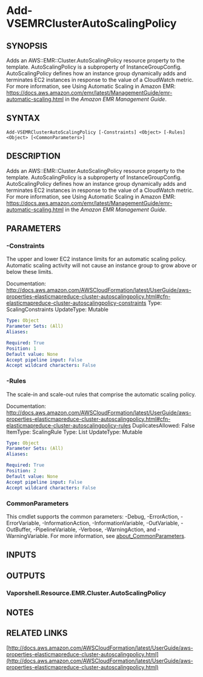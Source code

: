 # Add-VSEMRClusterAutoScalingPolicy

## SYNOPSIS
Adds an AWS::EMR::Cluster.AutoScalingPolicy resource property to the template.
AutoScalingPolicy is a subproperty of InstanceGroupConfig.
AutoScalingPolicy defines how an instance group dynamically adds and terminates EC2 instances in response to the value of a CloudWatch metric.
For more information, see Using Automatic Scaling in Amazon EMR: https://docs.aws.amazon.com/emr/latest/ManagementGuide/emr-automatic-scaling.html in the *Amazon EMR Management Guide*.

## SYNTAX

```
Add-VSEMRClusterAutoScalingPolicy [-Constraints] <Object> [-Rules] <Object> [<CommonParameters>]
```

## DESCRIPTION
Adds an AWS::EMR::Cluster.AutoScalingPolicy resource property to the template.
AutoScalingPolicy is a subproperty of InstanceGroupConfig.
AutoScalingPolicy defines how an instance group dynamically adds and terminates EC2 instances in response to the value of a CloudWatch metric.
For more information, see Using Automatic Scaling in Amazon EMR: https://docs.aws.amazon.com/emr/latest/ManagementGuide/emr-automatic-scaling.html in the *Amazon EMR Management Guide*.

## PARAMETERS

### -Constraints
The upper and lower EC2 instance limits for an automatic scaling policy.
Automatic scaling activity will not cause an instance group to grow above or below these limits.

Documentation: http://docs.aws.amazon.com/AWSCloudFormation/latest/UserGuide/aws-properties-elasticmapreduce-cluster-autoscalingpolicy.html#cfn-elasticmapreduce-cluster-autoscalingpolicy-constraints
Type: ScalingConstraints
UpdateType: Mutable

```yaml
Type: Object
Parameter Sets: (All)
Aliases:

Required: True
Position: 1
Default value: None
Accept pipeline input: False
Accept wildcard characters: False
```

### -Rules
The scale-in and scale-out rules that comprise the automatic scaling policy.

Documentation: http://docs.aws.amazon.com/AWSCloudFormation/latest/UserGuide/aws-properties-elasticmapreduce-cluster-autoscalingpolicy.html#cfn-elasticmapreduce-cluster-autoscalingpolicy-rules
DuplicatesAllowed: False
ItemType: ScalingRule
Type: List
UpdateType: Mutable

```yaml
Type: Object
Parameter Sets: (All)
Aliases:

Required: True
Position: 2
Default value: None
Accept pipeline input: False
Accept wildcard characters: False
```

### CommonParameters
This cmdlet supports the common parameters: -Debug, -ErrorAction, -ErrorVariable, -InformationAction, -InformationVariable, -OutVariable, -OutBuffer, -PipelineVariable, -Verbose, -WarningAction, and -WarningVariable. For more information, see [about_CommonParameters](http://go.microsoft.com/fwlink/?LinkID=113216).

## INPUTS

## OUTPUTS

### Vaporshell.Resource.EMR.Cluster.AutoScalingPolicy
## NOTES

## RELATED LINKS

[http://docs.aws.amazon.com/AWSCloudFormation/latest/UserGuide/aws-properties-elasticmapreduce-cluster-autoscalingpolicy.html](http://docs.aws.amazon.com/AWSCloudFormation/latest/UserGuide/aws-properties-elasticmapreduce-cluster-autoscalingpolicy.html)

